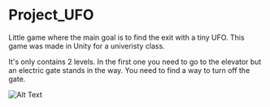 # Project_UFO
 
Little game where the main goal is to find the exit with a tiny UFO. This game was made in Unity for a univeristy class. 

It's only contains 2 levels. 
In the first one you need to go to the elevator but an electric gate stands in the way. You need to find a way to turn off the gate.

![Alt Text](https://giphy.com/embed/PLttPBIaQiRXnTKXqX)
